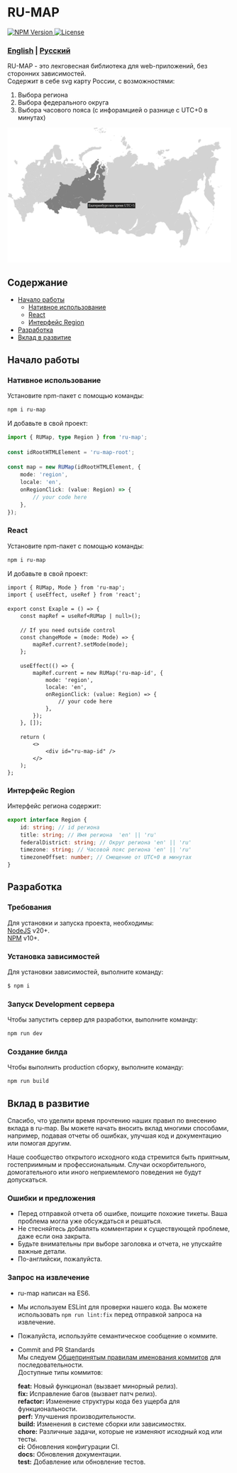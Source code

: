 # RU-MAP

<a href="https://www.npmjs.com/package/ru-map">
    <img 
        src="https://img.shields.io/npm/v/ru-map.svg?style=flat-square&colorB=51C838"
        alt="NPM Version"
    />
</a>
<a href="https://github.com/iamkun/dayjs/blob/master/LICENSE">
    <img
        src="https://img.shields.io/badge/license-MIT-brightgreen.svg?style=flat-square" alt="License"
    />
</a>

### [English](../README.md) | [Русский](./README_RU.md)

RU-MAP - это лекговесная библиотека для web-приложений, без сторонних зависимостей.<br/>
Cодержит в себе svg карту России, с возможностями:
1) Выбора региона
2) Выбора федерального округа
3) Выбора часового пояса (с инфорамцией о разнице с UTC+0 в минутах)

![Image](./preview.png)

## Содержание
- [Начало работы](#Начало-работы)
    - [Нативное использование](#Нативное-использование)
    - [React](#React)
    - [Интерфейс Region](#Интерфейс-Region)
- [Разработка](#Разработка)
- [Вклад в развитие](#Вклад-в-развитие)

## Начало работы

### Нативное использование
Установите npm-пакет с помощью команды:
```sh
npm i ru-map
```

И добавьте в свой проект:
```typescript
import { RUMap, type Region } from 'ru-map';

const idRootHTMLElement = 'ru-map-root';

const map = new RUMap(idRootHTMLElement, { 
    mode: 'region',
    locale: 'en',
    onRegionClick: (value: Region) => {
        // your code here
    }, 
});
```

### React
Установите npm-пакет с помощью команды:
```sh
npm i ru-map
```

И добавьте в свой проект:
```tsx
import { RUMap, Mode } from 'ru-map';
import { useEffect, useRef } from 'react';

export const Exaple = () => {
    const mapRef = useRef<RUMap | null>();

    // If you need outside control
    const changeMode = (mode: Mode) => {
        mapRef.current?.setMode(mode);
    };

    useEffect(() => {
        mapRef.current = new RUMap('ru-map-id', {
            mode: 'region',
            locale: 'en',
            onRegionClick: (value: Region) => {
                // your code here
            }, 
        });
    }, []);

    return (
        <>
            <div id="ru-map-id" />
        </>
    );
};
```

### Интерфейс Region
Интерфейс региона содержит:
```typescript
export interface Region {
    id: string; // id региона
    title: string; // Имя региона  'en' || 'ru'
    federalDistrict: string; // Округ региона 'en' || 'ru'
    timezone: string; // Часовой пояс региона 'en' || 'ru'
    timezoneOffset: number; // Смещение от UTC+0 в минутах
}
```

## Разработка

### Требования
Для установки и запуска проекта, необходимы:<br/>
[NodeJS](https://nodejs.org/) v20+.<br/>
[NPM](https://www.npmjs.com/) v10+.

### Установка зависимостей
Для установки зависимостей, выполните команду:
```sh
$ npm i
```

### Запуск Development сервера
Чтобы запустить сервер для разработки, выполните команду:
```sh
npm run dev
```

### Создание билда
Чтобы выполнить production сборку, выполните команду: 
```sh
npm run build
```

## Вклад в развитие
Спасибо, что уделили время прочтению наших правил по внесению вклада в ru-map. Вы можете начать вносить вклад многими способами, например, подавая отчеты об ошибках, улучшая код и документацию или помогая другим.

Наше сообщество открытого исходного кода стремится быть приятным, гостеприимным и профессиональным. Случаи оскорбительного, домогательного или иного неприемлемого поведения не будут допускаться.

### Ошибки и предложения
* Перед отправкой отчета об ошибке, поищите похожие тикеты. Ваша проблема могла уже обсуждаться и решаться.
* Не стесняйтесь добавлять комментарии к существующей проблеме, даже если она закрыта.
* Будьте внимательны при выборе заголовка и отчета, не упускайте важные детали.
* По-английски, пожалуйста.

### Запрос на извлечение
* ru-map написан на ES6.
* Мы используем ESLint для проверки нашего кода. Вы можете использовать `npm run lint:fix` перед отправкой запроса на извлечение.
* Пожалуйста, используйте семантическое сообщение о коммите.
* Commit and PR Standards<br/>
    Мы следуем [Общепринятым правилам именования коммитов](https://www.conventionalcommits.org/en/v1.0.0/) для последовательности.<br/>
    Доступные типы коммитов:

    **feat:** Новый функционал (вызвает минорный релиз).<br/>
    **fix:** Исправление багов (вызвает патч релиз).<br/>
    **refactor:** Изменение структуры кода без ущерба для функциональности.<br/>
    **perf:** Улучшения производительности.<br/>
    **build:** Изменения в системе сборки или зависимостях.<br/>
    **chore:** Различные задачи, которые не изменяют исходный код или тесты.<br/>
    **ci:** Обновления конфигурации CI.<br/>
    **docs:** Обновления документации.<br/>
    **test:** Добавление или обновление тестов.<br/>
